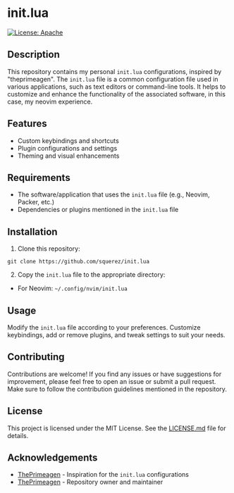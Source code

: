 # init.lua 

[![License: Apache](https://img.shields.io/badge/licence-apache-blue.svg)](LICENSE.md)

## Description
This repository contains my personal `init.lua` configurations, 
inspired by "theprimeagen". 
The `init.lua` file is a common configuration file used in various applications, 
such as text editors or command-line tools. 
It helps to customize and enhance the functionality of the associated software, in this
case, my neovim experience.

## Features
- Custom keybindings and shortcuts
- Plugin configurations and settings
- Theming and visual enhancements

## Requirements
- The software/application that uses the `init.lua` file (e.g., Neovim, Packer, etc.)
- Dependencies or plugins mentioned in the `init.lua` file

## Installation
1. Clone this repository:

```
git clone https://github.com/squerez/init.lua
```

2. Copy the `init.lua` file to the appropriate directory:

- For Neovim: `~/.config/nvim/init.lua`

## Usage
Modify the `init.lua` file according to your preferences. 
Customize keybindings, add or remove plugins, and 
tweak settings to suit your needs.

## Contributing
Contributions are welcome! 
If you find any issues or have suggestions for improvement, 
please feel free to open an issue or submit a pull request. 
Make sure to follow the contribution guidelines mentioned in the repository.

## License
This project is licensed under the MIT License. 
See the [LICENSE.md](LICENSE.md) file for details.

## Acknowledgements
- [ThePrimeagen](https://github.com/ThePrimeagen/init.lua) - Inspiration for the `init.lua` configurations
- [ThePrimeagen](https://github.com/squerez) - Repository owner and maintainer



